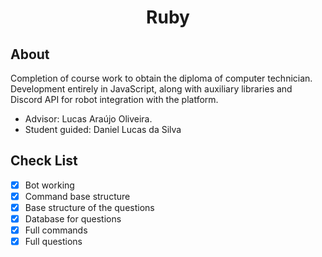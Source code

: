 <h1 align="center">Ruby</h1>

## About
Completion of course work to obtain the diploma of computer technician. Development entirely in JavaScript, along with auxiliary libraries and Discord API for robot integration with the platform.
- Advisor: Lucas Araújo Oliveira.
- Student guided: Daniel Lucas da Silva

## Check List

- [X] Bot working
- [X] Command base structure
- [X] Base structure of the questions
- [X] Database for questions
- [X] Full commands
- [X] Full questions
